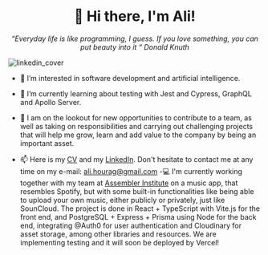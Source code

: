 <div align="center">
  <h1>👋 Hi there, I'm Ali!</h1>
  <em>“Everyday life is like programming, I guess. If you love something, you can put beauty into it “ Donald Knuth</em>
</div>

![linkedin_cover](https://github.com/ali-hourag/ali-hourag/assets/131694498/e5745a83-a3f2-4dbf-a3fe-8012eac9e722)


- 👀 I’m interested in software development and artificial intelligence.
- 🌱 I’m currently learning about testing with Jest and Cypress, GraphQL and Apollo Server.
- 💞️ I am on the lookout for new opportunities to contribute to a team, as well as taking on responsibilities and carrying out challenging projects that will help me grow, learn and add value to the company by being an important asset.

- 📫 Here is my <a href="https://www.linkedin.com/posts/ali-hourag_cvalifullstack-activity-7116346951893213184-bP2M?utm_source=share&utm_medium=member_desktop">CV</a> and my <a href="https://www.linkedin.com/in/ali-hourag/">LinkedIn</a>. Don't hesitate to contact me at any time on my e-mail: ali.hourag@gmail.com
-💻 I'm currently working together with my team at <a href="https://assemblerinstitute.com/"><b></b>Assembler Institute</b></a> on a music app, that resembles Spotify, but with some built-in functionalities like being able to upload your own music, either publicly or privately, just like SounCloud.
  The project is done in React + TypeScript with Vite.js for the front end, and PostgreSQL + Express + Prisma using Node for the back end, integrating @Auth0 for user authentication and Cloudinary for asset storage, among other libraries and resources.
  We are implementing testing and it will soon be deployed by Vercel!
<!---
ali-hourag/ali-hourag is a ✨ special ✨ repository because its `README.md` (this file) appears on your GitHub profile.
You can click the Preview link to take a look at your changes.
--->

